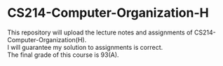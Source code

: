 # CS214-Computer-Organization-H
This repository will upload the lecture notes and assignments of CS214-Computer-Organization(H).<br/>
I will guarantee my solution to assignments is correct.<br/>
The final grade of this course is 93(A).
